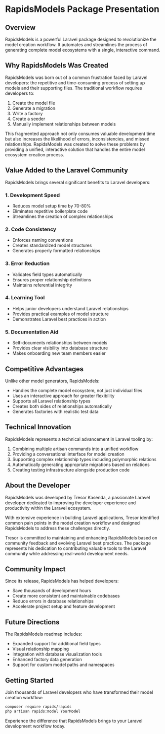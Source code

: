 # RapidsModels Package Presentation

## Overview

RapidsModels is a powerful Laravel package designed to revolutionize the model creation workflow. It automates and
streamlines the process of generating complete model ecosystems with a single, interactive command.

## Why RapidsModels Was Created

RapidsModels was born out of a common frustration faced by Laravel developers: the repetitive and time-consuming process
of setting up models and their supporting files. The traditional workflow requires developers to:

1. Create the model file
2. Generate a migration
3. Write a factory
4. Create a seeder
5. Manually implement relationships between models

This fragmented approach not only consumes valuable development time but also increases the likelihood of errors,
inconsistencies, and missed relationships. RapidsModels was created to solve these problems by providing a unified,
interactive solution that handles the entire model ecosystem creation process.

## Value Added to the Laravel Community

RapidsModels brings several significant benefits to Laravel developers:

### 1. Development Speed

- Reduces model setup time by 70-80%
- Eliminates repetitive boilerplate code
- Streamlines the creation of complex relationships

### 2. Code Consistency

- Enforces naming conventions
- Creates standardized model structures
- Generates properly formatted relationships

### 3. Error Reduction

- Validates field types automatically
- Ensures proper relationship definitions
- Maintains referential integrity

### 4. Learning Tool

- Helps junior developers understand Laravel relationships
- Provides practical examples of model structure
- Demonstrates Laravel best practices in action

### 5. Documentation Aid

- Self-documents relationships between models
- Provides clear visibility into database structure
- Makes onboarding new team members easier

## Competitive Advantages

Unlike other model generators, RapidsModels:

- Handles the complete model ecosystem, not just individual files
- Uses an interactive approach for greater flexibility
- Supports all Laravel relationship types
- Creates both sides of relationships automatically
- Generates factories with realistic test data

## Technical Innovation

RapidsModels represents a technical advancement in Laravel tooling by:

1. Combining multiple artisan commands into a unified workflow
2. Providing a conversational interface for model creation
3. Supporting complex relationship types including polymorphic relations
4. Automatically generating appropriate migrations based on relations
5. Creating testing infrastructure alongside production code

## About the Developer

RapidsModels was developed by Tresor Kasenda, a passionate Laravel developer dedicated to improving the developer
experience and productivity within the Laravel ecosystem.

With extensive experience in building Laravel applications, Tresor identified common pain points in the model creation
workflow and designed RapidsModels to address these challenges directly.

Tresor is committed to maintaining and enhancing RapidsModels based on community feedback and evolving Laravel best
practices. The package represents his dedication to contributing valuable tools to the Laravel community while
addressing real-world development needs.

## Community Impact

Since its release, RapidsModels has helped developers:

- Save thousands of development hours
- Create more consistent and maintainable codebases
- Reduce errors in database relationships
- Accelerate project setup and feature development

## Future Directions

The RapidsModels roadmap includes:

- Expanded support for additional field types
- Visual relationship mapping
- Integration with database visualization tools
- Enhanced factory data generation
- Support for custom model paths and namespaces

## Getting Started

Join thousands of Laravel developers who have transformed their model creation workflow:

```bash
composer require rapids/rapids
php artisan rapids:model YourModel
```

Experience the difference that RapidsModels brings to your Laravel development workflow today.

